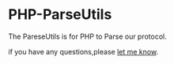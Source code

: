 # PHP-ParseUtils
The PareseUtils is for PHP to Parse our protocol.

if you have any questions,please [let me know](http://www.zhaiqianfeng.com/blog/guest-book/).
